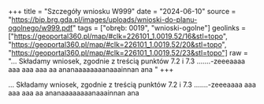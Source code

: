 +++
title = "Szczegóły wniosku W999"
date = "2024-06-10"
source = "https://bip.brg.gda.pl/images/uploads/wnioski-do-planu-ogolnego/w999.pdf"
tags = ["obręb: 0019", "wnioski-ogolne"]
geolinks = ["https://geoportal360.pl/map/#clk=226101_1.0019.52/16&stl=topo", "https://geoportal360.pl/map/#clk=226101_1.0019.52/20&stl=topo", "https://geoportal360.pl/map/#clk=226101_1.0019.52/23&stl=topo"]
raw = "... Składamy wniosek, zgodnie z treścią punktów 7.2 i 7.3 .......-zeeeaaaa aaa aaa aaa aa ananaaaaaaaanaaainnan ana "
+++

... Składamy wniosek, zgodnie z treścią punktów 7.2 i 7.3 .......-zeeeaaaa aaa aaa aaa aa ananaaaaaaaanaaainnan ana



